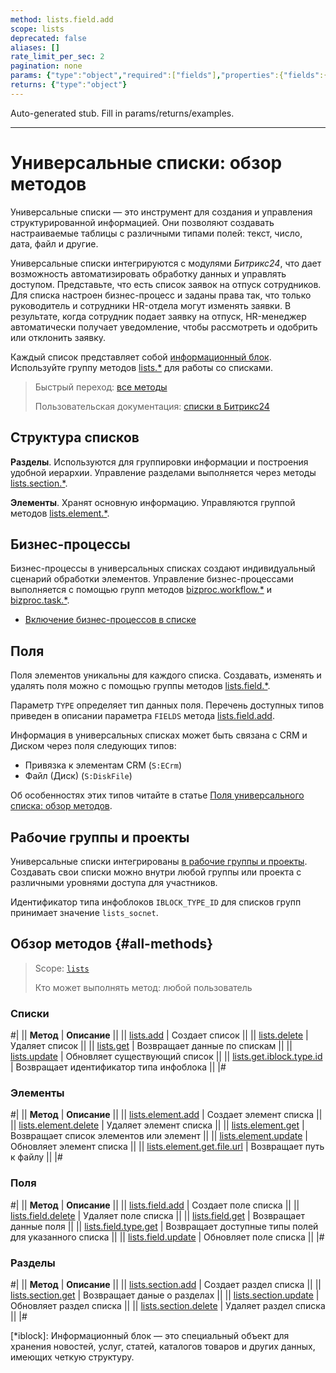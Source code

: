 ```yaml
---
method: lists.field.add
scope: lists
deprecated: false
aliases: []
rate_limit_per_sec: 2
pagination: none
params: {"type":"object","required":["fields"],"properties":{"fields":{"type":"object"}}}
returns: {"type":"object"}
---
```


Auto-generated stub. Fill in params/returns/examples.

---

# Универсальные списки: обзор методов

Универсальные списки — это инструмент для создания и управления структурированной информацией. Они позволяют создавать настраиваемые таблицы c различными типами полей: текст, число, дата, файл и другие.

Универсальные списки интегрируются с модулями *Битрикс24*, что дает возможность автоматизировать обработку данных и управлять доступом. Представьте, что есть список заявок на отпуск сотрудников. Для списка настроен бизнес-процесс и заданы права так, что только руководитель и сотрудники HR-отдела могут изменять заявки. В результате, когда сотрудник подает заявку на отпуск, HR-менеджер автоматически получает уведомление, чтобы рассмотреть и одобрить или отклонить заявку.

Каждый список представляет собой [информационный блок](*iblock). Используйте группу методов [lists.*](./lists/index.md) для работы со списками.

> Быстрый переход: [все методы](#all-methods) 
>
> Пользовательская документация: [списки в Битрикс24](https://helpdesk.bitrix24.ru/open/5316091/)

## Структура списков

**Разделы**. Используются для группировки информации и построения удобной иерархии. Управление разделами выполняется через методы [lists.section.*](./sections/index.md).

**Элементы**. Хранят основную информацию. Управляются группой методов [lists.element.*](./elements/index.md).

## Бизнес-процессы

Бизнес-процессы в универсальных списках создают индивидуальный сценарий обработки элементов. Управление бизнес-процессами выполняется с помощью групп методов [bizproc.workflow.*](../bizproc/index.md) и [bizproc.task.*](../bizproc/bizproc-task/bizproc-task-list.md).



- [Включение бизнес-процессов в списке](https://helpdesk.bitrix24.ru/open/5322575/)



## Поля

Поля элементов уникальны для каждого списка. Создавать, изменять и удалять поля можно с помощью группы методов [lists.field.*](./fields/index.md).

Параметр `TYPE` определяет тип данных поля. Перечень доступных типов приведен в описании параметра `FIELDS` метода [lists.field.add](./fields/lists-field-add.md). 

Информация в универсальных списках может быть связана с CRM и Диском через поля следующих типов:
- Привязка к элементам CRM (`S:ECrm`)
- Файл (Диск) (`S:DiskFile`)

Об особенностях этих типов читайте в статье [Поля универсального списка: обзор методов](./fields/index.md).

## Рабочие группы и проекты

Универсальные списки интегрированы [в рабочие группы и проекты](../sonet-group/sonet-group-create.md). Создавать свои списки можно внутри любой группы или проекта с различными уровнями доступа для участников.

Идентификатор типа инфоблоков `IBLOCK_TYPE_ID` для списков групп принимает значение `lists_socnet`.

## Обзор методов {#all-methods}

> Scope: [`lists`](../scopes/permissions.md)
>
> Кто может выполнять метод: любой пользователь

### Списки

#|
|| **Метод** | **Описание** ||
|| [lists.add](./lists/lists-add.md) | Создает список ||
|| [lists.delete](./lists/lists-delete.md) | Удаляет список ||
|| [lists.get](./lists/lists-get.md) | Возвращает данные по спискам ||
|| [lists.update](./lists/lists-update.md) | Обновляет существующий список ||
|| [lists.get.iblock.type.id](./lists/lists-get-iblock-type-id.md) | Возвращает идентификатор типа инфоблока ||
|#

### Элементы

#|
|| **Метод** | **Описание** ||
|| [lists.element.add](./elements/lists-element-add.md) | Создает элемент списка ||
|| [lists.element.delete](./elements/lists-element-delete.md) | Удаляет элемент списка ||
|| [lists.element.get](./elements/lists-element-get.md) | Возвращает список элементов или элемент ||
|| [lists.element.update](./elements/lists-element-update.md) | Обновляет элемент списка ||
|| [lists.element.get.file.url](./elements/lists-element-get-file-url.md) | Возвращает путь к файлу ||
|#

### Поля

#|
|| **Метод** | **Описание** ||
|| [lists.field.add](./fields/lists-field-add.md) | Создает поле списка ||
|| [lists.field.delete](./fields/lists-field-delete.md) | Удаляет поле списка ||
|| [lists.field.get](./fields/lists-field-get.md) | Возвращает данные поля ||
|| [lists.field.type.get](./fields/lists-field-type-get.md) | Возвращает доступные типы полей для указанного списка ||
|| [lists.field.update](./fields/lists-field-update.md) | Обновляет поле списка ||
|#

### Разделы

#|
|| **Метод** | **Описание** ||
|| [lists.section.add](./sections/lists-section-add.md) | Создает раздел списка ||
|| [lists.section.get](./sections/lists-section-get.md) | Возвращает даные о разделах ||
|| [lists.section.update](./sections/lists-section-update.md) | Обновляет раздел списка ||
|| [lists.section.delete](./sections/lists-section-delete.md) | Удаляет раздел списка ||
|#

[*iblock]: Информационный блок — это специальный объект для хранения новостей, услуг, статей, каталогов товаров и других данных, имеющих четкую структуру.

